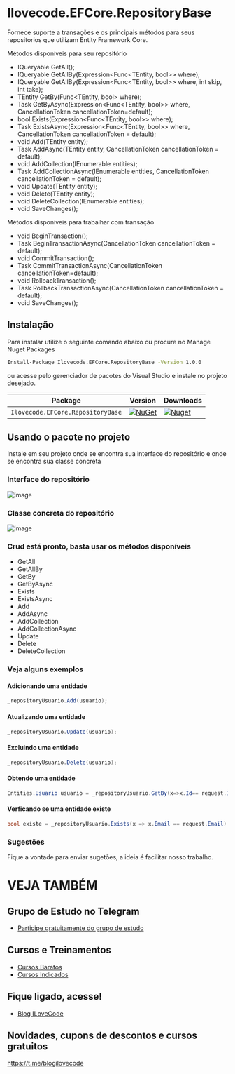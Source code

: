 # Ilovecode.EFCore.RepositoryBase
Fornece suporte a transações e os principais métodos para seus repositorios que utilizam Entity Framework Core.

Métodos disponíveis para seu repositório
- IQueryable<TEntity> GetAll();
- IQueryable<TEntity> GetAllBy(Expression<Func<TEntity, bool>> where);
- IQueryable<TEntity> GetAllBy(Expression<Func<TEntity, bool>> where, int skip, int take);
- TEntity GetBy(Func<TEntity, bool> where);
- Task<TEntity> GetByAsync(Expression<Func<TEntity, bool>> where, CancellationToken cancellationToken=default);
- bool Exists(Expression<Func<TEntity, bool>> where);
- Task<bool> ExistsAsync(Expression<Func<TEntity, bool>> where, CancellationToken cancellationToken = default);
- void Add(TEntity entity);
- Task AddAsync(TEntity entity, CancellationToken cancellationToken = default);
- void AddCollection(IEnumerable<TEntity> entities);
- Task AddCollectionAsync(IEnumerable<TEntity> entities, CancellationToken cancellationToken = default);
- void Update(TEntity entity);
- void Delete(TEntity entity);
- void DeleteCollection(IEnumerable<TEntity> entities);
- void SaveChanges();

Métodos disponíveis para trabalhar com transação
- void BeginTransaction();
- Task BeginTransactionAsync(CancellationToken cancellationToken = default);
- void CommitTransaction();
- Task CommitTransactionAsync(CancellationToken cancellationToken=default);
- void RollbackTransaction();
- Task RollbackTransactionAsync(CancellationToken cancellationToken = default);
- void SaveChanges();

## Instalação
Para instalar utilize o seguinte comando abaixo ou procure no Manage Nuget Packages
```sh
Install-Package Ilovecode.EFCore.RepositoryBase -Version 1.0.0
```
ou acesse pelo gerenciador de pacotes do Visual Studio e instale no projeto desejado.

| Package |  Version | Downloads |
| ------- | ----- | ----- |
| `Ilovecode.EFCore.RepositoryBase` | [![NuGet](https://img.shields.io/nuget/v/Ilovecode.EFCore.RepositoryBase.svg)](https://www.nuget.org/packages/Ilovecode.EFCore.RepositoryBase) | [![Nuget](https://img.shields.io/nuget/dt/Ilovecode.EFCore.RepositoryBase.svg)](https://nuget.org/packages/Ilovecode.EFCore.RepositoryBase) |

## Usando o pacote no projeto
Instale em seu projeto onde se encontra sua interface do repositório e onde se encontra sua classe concreta
 
### Interface do repositório

 ![image](https://user-images.githubusercontent.com/6010161/143608504-124c1c8f-00cf-4e9b-8972-2ec70e6054e1.png)

### Classe concreta do repositório

![image](https://user-images.githubusercontent.com/6010161/143608587-649bc678-ecd3-406a-a614-b5ef7b6a1352.png)

### Crud está pronto, basta usar os métodos disponíveis
- GetAll
- GetAllBy
- GetBy
- GetByAsync
- Exists
- ExistsAsync
- Add
- AddAsync
- AddCollection
- AddCollectionAsync
- Update
- Delete
- DeleteCollection
### Veja alguns exemplos
#### Adicionando uma entidade
```csharp
_repositoryUsuario.Add(usuario);
```
#### Atualizando uma entidade
```csharp
_repositoryUsuario.Update(usuario);
```
#### Excluindo uma entidade
```csharp
_repositoryUsuario.Delete(usuario);
```
#### Obtendo uma entidade
```csharp
Entities.Usuario usuario = _repositoryUsuario.GetBy(x=>x.Id== request.IdUsuario);
```
#### Verficando se uma entidade existe
```csharp
bool existe = _repositoryUsuario.Exists(x => x.Email == request.Email)
```


### Sugestões
Fique a vontade para enviar sugetões, a ideia é facilitar nosso trabalho.

# VEJA TAMBÉM
## Grupo de Estudo no Telegram
- [Participe gratuitamente do grupo de estudo](https://olha.la/ilovecode-telegram)

## Cursos e Treinamentos
- [Cursos Baratos](https://olha.la/udemy)
- [Cursos Indicados](https://olha.la/cursos)

## Fique ligado, acesse!
- [Blog ILoveCode](https://ilovecode.com.br)

## Novidades, cupons de descontos e cursos gratuitos
https://t.me/blogilovecode
